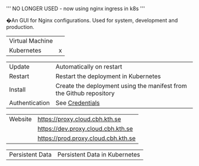 ''' NO LONGER USED - now using nginx ingress in k8s '''

<span>�</span>An GUI for Nginx configurations. Used for system,
development and production.

|                 |   |
| --------------- | - |
| Virtual Machine |   |
| Kubernetes      | x |

|                |                                                                                |
| -------------- | ------------------------------------------------------------------------------ |
| Update         | Automatically on restart                                                       |
| Restart        | Restart the deployment in Kubernetes                                           |
| Install        | Create the deployment using the manifest from the Github repository            |
| Authentication | See [Credentials](https://www.kth.se/social/group/kth-cloud/page/credentials/) |

|         |                                       |
| ------- | ------------------------------------- |
| Website | <https://proxy.cloud.cbh.kth.se>      |
|         | <https://dev.proxy.cloud.cbh.kth.se>  |
|         | <https://prod.proxy.cloud.cbh.kth.se> |

|                 |                               |
| --------------- | ----------------------------- |
| Persistent Data | Persistent Data in Kubernetes |